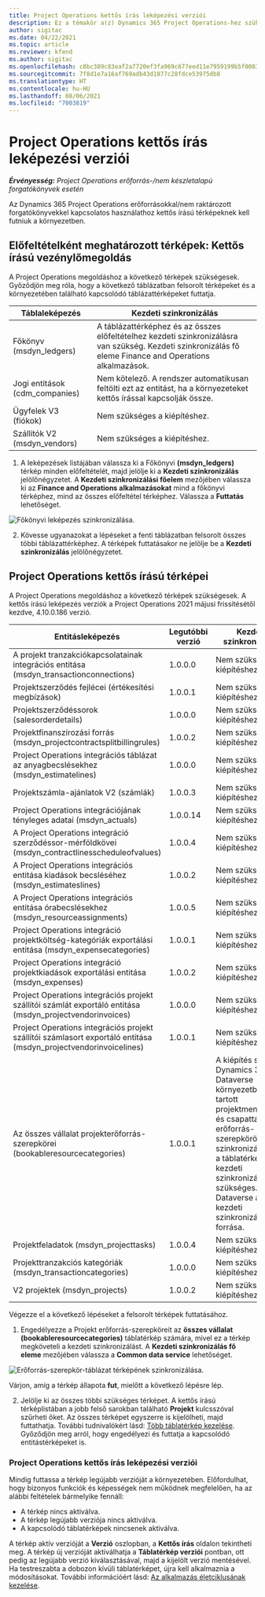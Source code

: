 ```yaml
---
title: Project Operations kettős írás leképezési verziói
description: Ez a témakör a(z) Dynamics 365 Project Operations-hez szükséges kettős írású térképek listáját tartalmazza.
author: sigitac
ms.date: 04/22/2021
ms.topic: article
ms.reviewer: kfend
ms.author: sigitac
ms.openlocfilehash: c8bc389c83eaf2a7720ef3fa969c677eed11e7959199b5f0083df5bf3b43ea43
ms.sourcegitcommit: 7f8d1e7a16af769adb43d1877c28fdce53975db8
ms.translationtype: HT
ms.contentlocale: hu-HU
ms.lasthandoff: 08/06/2021
ms.locfileid: "7003819"
---
```

# <a name="project-operations-dual-write-map-versions"></a>Project Operations kettős írás leképezési verziói

_**Érvényesség:** Project Operations erőforrás-/nem készletalapú forgatókönyvek esetén_

Az Dynamics 365 Project Operations erőforrásokkal/nem raktározott forgatókönyvekkel kapcsolatos használathoz kettős írású térképeknek kell futniuk a környezetben. 

## <a name="prerequisite-maps-dual-write-orchestration-solution"></a>Előfeltételként meghatározott térképek: Kettős írású vezénylőmegoldás

A Project Operations megoldáshoz a következő térképek szükségesek. Győződjön meg róla, hogy a következő táblázatban felsorolt térképeket és a környezetében található kapcsolódó táblázattérképeket futtatja.

| Táblaleképezés | Kezdeti szinkronizálás |
| --- | --- |
| Főkönyv (msdyn_ledgers) | A táblázattérképhez és az összes előfeltételhez kezdeti szinkronizálásra van szükség. Kezdeti szinkronizálás fő eleme Finance and Operations alkalmazások. |
| Jogi entitások (cdm_companies) | Nem kötelező. A rendszer automatikusan feltölti ezt az entitást, ha a környezeteket kettős írással kapcsolják össze. |
| Ügyfelek V3 (fiókok) | Nem szükséges a kiépítéshez. |
| Szállítók V2 (msdyn_vendors) | Nem szükséges a kiépítéshez. |

1. A leképezések listájában válassza ki a Főkönyvi **(msdyn\_ledgers)** térkép minden előfeltételét, majd jelölje ki a **Kezdeti szinkronizálás** jelölőnégyzetet. A **Kezdeti szinkronizálási főelem** mezőjében válassza ki az **Finance and Operations alkalmazásokat** mind a főkönyvi térképhez, mind az összes előfeltétel térképhez. Válassza a **Futtatás** lehetőséget.

![Főkönyvi leképezés szinkronizálása.](media/DW6.png)

2. Kövesse ugyanazokat a lépéseket a fenti táblázatban felsorolt összes többi táblázattérképhez. A térképek futtatásakor ne jelölje be a **Kezdeti szinkronizálás** jelölőnégyzetet.

## <a name="project-operations-dual-write-maps"></a>Project Operations kettős írású térképei

A Project Operations megoldáshoz a következő térképek szükségesek. A kettős írású leképezés verziók a Project Operations 2021 májusi frissítésétől kezdve, 4.10.0.186 verzió.

| **Entitásleképezés** | **Legutóbbi verzió** | **Kezdeti szinkronizálás** |
| --- | --- | --- |
| A projekt tranzakciókapcsolatainak integrációs entitása (msdyn\_transactionconnections) | 1.0.0.0 | Nem szükséges a kiépítéshez. |
| Projektszerződés fejlécei (értékesítési megbízások) | 1.0.0.1 | Nem szükséges a kiépítéshez. |
| Projektszerződéssorok (salesorderdetails) | 1.0.0.0 | Nem szükséges a kiépítéshez. |
| Projektfinanszírozási forrás (msdyn_projectcontractsplitbillingrules) | 1.0.0.2 | Nem szükséges a kiépítéshez. |
| Project Operations integrációs táblázat az anyagbecslésekhez (msdyn\_estimatelines) | 1.0.0.0 | Nem szükséges a kiépítéshez. |
| Projektszámla-ajánlatok V2 (számlák) | 1.0.0.3 | Nem szükséges a kiépítéshez. |
| Project Operations integrációjának tényleges adatai (msdyn_actuals) | 1.0.0.14 | Nem szükséges a kiépítéshez. |
| A Project Operations integráció szerződéssor-mérföldkövei (msdyn_contractlinesscheduleofvalues) | 1.0.0.4 | Nem szükséges a kiépítéshez. |
| A Project Operations integrációs entitása kiadások becsléséhez (msdyn_estimateslines) | 1.0.0.2 | Nem szükséges a kiépítéshez. |
| A Project Operations integrációs entitása órabecslésekhez (msdyn_resourceassignments) | 1.0.0.5 | Nem szükséges a kiépítéshez. |
| Project Operations integráció projektköltség-kategóriák exportálási entitása (msdyn_expensecategories) | 1.0.0.1 | Nem szükséges a kiépítéshez. |
| Project Operations integráció projektkiadások exportálási entitása (msdyn_expenses) | 1.0.0.2 | Nem szükséges a kiépítéshez. |
| Project Operations integrációs projekt szállítói számlát exportáló entitása (msdyn_projectvendorinvoices) | 1.0.0.0 | Nem szükséges a kiépítéshez. |
| Project Operations integrációs projekt szállítói számlasort exportáló entitása (msdyn_projectvendorinvoicelines) | 1.0.0.1 | Nem szükséges a kiépítéshez. |
| Az összes vállalat projekterőforrás-szerepkörei (bookableresourcecategories) | 1.0.0.1 | A kiépítés során a Dynamics 365 Dataverse környezetben tartott projektmenedzseri és csapattagi erőforrás-szerepkörök szinkronizálásához a táblatérkép kezdeti szinkronizálása szükséges. Dataverse a kezdeti szinkronizálás fő forrása. |
| Projektfeladatok (msdyn_projecttasks) | 1.0.0.4 | Nem szükséges a kiépítéshez. |
| Projekttranzakciós kategóriák (msdyn_transactioncategories) | 1.0.0.0 | Nem szükséges a kiépítéshez. |
| V2 projektek (msdyn_projects) | 1.0.0.2 | Nem szükséges a kiépítéshez. |

Végezze el a következő lépéseket a felsorolt térképek futtatásához.

1. Engedélyezze a Projekt erőforrás-szerepköreit az **összes vállalat (bookableresourcecategories)** táblatérkép számára, mivel ez a térkép megköveteli a kezdeti szinkronizálást. A **Kezdeti szinkronizálás fő eleme** mezőjében válassza a **Common data service** lehetőséget. 

 ![Erőforrás-szerepkör-táblázat térképének szinkronizálása.](media/6ResourceInitialSync.jpg)

 Várjon, amíg a térkép állapota **fut**, mielőtt a következő lépésre lép.

2. Jelölje ki az összes többi szükséges térképet. A kettős írású térképlistában a jobb felső sarokban található **Projekt** kulcsszóval szűrheti őket. Az összes térképet egyszerre is kijelölheti, majd futtathatja. További tudnivalókért lásd: [Több táblatérkép kezelése](/dynamics365/fin-ops-core/dev-itpro/data-entities/dual-write/multiple-entity-maps). Győződjön meg arról, hogy engedélyezi és futtatja a kapcsolódó entitástérképeket is.

### <a name="project-operations-dual-write-map-versions"></a>Project Operations kettős írás leképezési verziói

Mindig futtassa a térkép legújabb verzióját a környezetében. Előfordulhat, hogy bizonyos funkciók és képességek nem működnek megfelelően, ha az alábbi feltételek bármelyike fennáll:

- A térkép nincs aktiválva.
- A térkép legújabb verziója nincs aktiválva. 
- A kapcsolódó táblatérképek nincsenek aktiválva.

A térkép aktív verzióját a **Verzió** oszlopban, a **Kettős írás** oldalon tekintheti meg. A térkép új verzióját aktiválhatja a **Táblatérkép verziói** pontban, ott pedig az legújabb verzió kiválasztásával, majd a kijelölt verzió mentésével. Ha testreszabta a dobozon kívüli táblatérképet, újra kell alkalmaznia a módosításokat. További információért lásd: [Az alkalmazás életciklusának kezelése](/dynamics365/fin-ops-core/dev-itpro/data-entities/dual-write/app-lifecycle-management).
